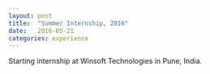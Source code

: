 ```yaml
---
layout: post
title:  "Summer Internship, 2016"
date:   2016-05-21
categories: experience
---
```


Starting internship at Winsoft Technologies in Pune, India.